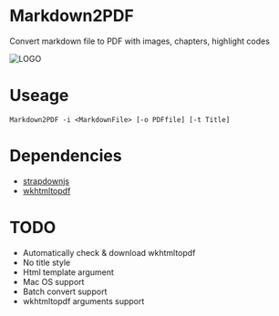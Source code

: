# Markdown2PDF
Convert markdown file to PDF with images, chapters, highlight codes

![LOGO](docs/logo.png)

# Useage

```shell
Markdown2PDF -i <MarkdownFile> [-o PDFfile] [-t Title]
```

# Dependencies

- [strapdownjs](http://strapdownjs.com/)
- [wkhtmltopdf](http://wkhtmltopdf.org/)

# TODO

- Automatically check & download wkhtmltopdf 
- No title style
- Html template argument
- Mac OS support
- Batch convert support
- wkhtmltopdf arguments support

